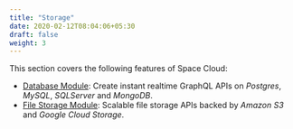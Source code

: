 ```yaml
---
title: "Storage"
date: 2020-02-12T08:04:06+05:30
draft: false
weight: 3
---
```


This section covers the following features of Space Cloud:

- [Database Module](/storage/database): Create instant realtime GraphQL APIs on _Postgres_, _MySQL_, _SQLServer_ and _MongoDB_.
- [File Storage Module](/storage/filestore): Scalable file storage APIs backed by _Amazon S3_ and _Google Cloud Storage_.

